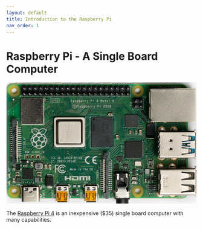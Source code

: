 ```yaml
---
layout: default
title: Introduction to the Raspberry Pi
nav_order: 1
---
```


# Raspberry Pi - A Single Board Computer

![pi4](assets\img\pi4.png)

The [Raspberry Pi 4](https://www.raspberrypi.com/products/raspberry-pi-4-model-b/)
is an inexpensive ($35) single board computer with many capabilities.
